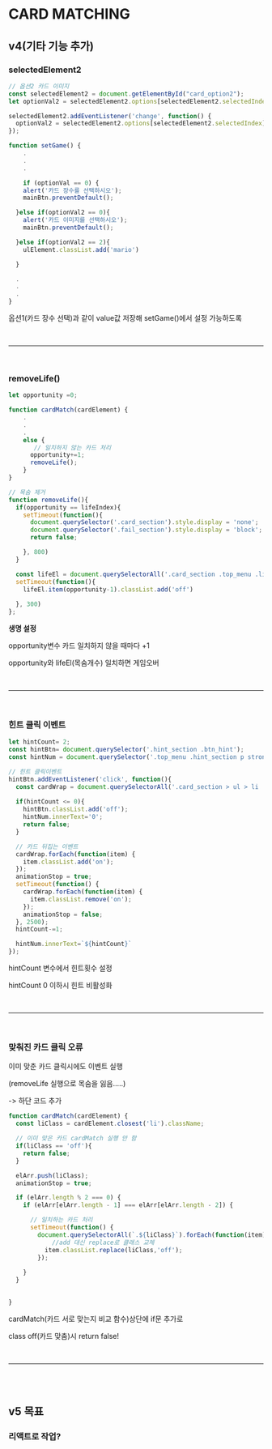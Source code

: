 # CARD MATCHING
## v4(기타 기능 추가)

### selectedElement2
```js
// 옵션2 카드 이미지
const selectedElement2 = document.getElementById("card_option2");
let optionVal2 = selectedElement2.options[selectedElement2.selectedIndex].value;

selectedElement2.addEventListener('change', function() {
  optionVal2 = selectedElement2.options[selectedElement2.selectedIndex].value;
});

function setGame() {
    .
    .
    .

    if (optionVal == 0) {
    alert('카드 장수를 선택하시오');
    mainBtn.preventDefault();

  }else if(optionVal2 == 0){
    alert('카드 이미지를 선택하시오');
    mainBtn.preventDefault();

  }else if(optionVal2 == 2){
    ulElement.classList.add('mario')

  }

  .
  .
  .
}

```
옵션1(카드 장수 선택)과 같이 value값 저장해 
setGame()에서 설정 가능하도록

<br>

---

<br>

### removeLife()
```js
let opportunity =0;

function cardMatch(cardElement) {
    .
    .
    .
    else {
       // 일치하지 않는 카드 처리
      opportunity+=1;
      removeLife();
    }
}

// 목숨 제거
function removeLife(){
  if(opportunity == lifeIndex){
    setTimeout(function(){
      document.querySelector('.card_section').style.display = 'none';
      document.querySelector('.fail_section').style.display = 'block';
      return false;

    }, 800)
  }

  const lifeEl = document.querySelectorAll('.card_section .top_menu .life li');
  setTimeout(function(){
    lifeEl.item(opportunity-1).classList.add('off')
    
  }, 300)
};
```
**생명 설정**

opportunity변수 카드 일치하지 않을 때마다 +1

opportunity와 lifeEl(목숨개수) 일치하면 게임오버

<br>

---

<br>


### 힌트 클릭 이벤트
```js
let hintCount= 2;
const hintBtn= document.querySelector('.hint_section .btn_hint');
const hintNum = document.querySelector('.top_menu .hint_section p strong');

// 힌트 클릭이벤트
hintBtn.addEventListener('click', function(){
  const cardWrap = document.querySelectorAll('.card_section > ul > li .card_wrap');
  
  if(hintCount <= 0){
    hintBtn.classList.add('off');
    hintNum.innerText='0';
    return false;
  }

  // 카드 뒤집는 이벤트
  cardWrap.forEach(function(item) {
    item.classList.add('on');
  });
  animationStop = true;
  setTimeout(function() {
    cardWrap.forEach(function(item) {
      item.classList.remove('on');
    });
    animationStop = false;
  }, 2500);
  hintCount-=1;

  hintNum.innerText=`${hintCount}`
});
```
hintCount 변수에서 힌트횟수 설정

hintCount 0 이하시 힌트 비활성화

<br>

---

<br>

### 맞춰진 카드 클릭 오류

이미 맞춘 카드 클릭시에도 이벤트 실행

(removeLife 실행으로 목숨을 잃음.....)

-> 하단 코드 추가

```js
function cardMatch(cardElement) {
  const liClass = cardElement.closest('li').className;

  // 이미 맞은 카드 cardMatch 실행 안 함
  if(liClass == 'off'){
    return false;
  }

  elArr.push(liClass);
  animationStop = true;

  if (elArr.length % 2 === 0) {
    if (elArr[elArr.length - 1] === elArr[elArr.length - 2]) {

      // 일치하는 카드 처리
      setTimeout(function() {
        document.querySelectorAll(`.${liClass}`).forEach(function(item) {
            //add 대신 replace로 클래스 교체
          item.classList.replace(liClass,'off');
        });
       
    }
  }

  
}

```
cardMatch(카드 서로 맞는지 비교  함수)상단에 if문 추가로 

class off(카드 맞춤)시 return false!

<br>

---

<br>
<br>

## v5 목표
### 리액트로 작업?
